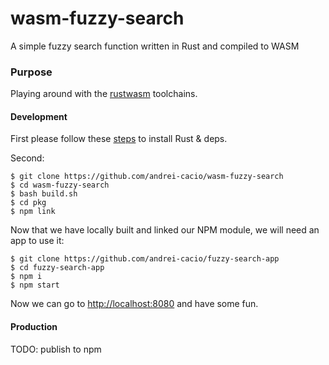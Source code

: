 # wasm-fuzzy-search
A simple fuzzy search function written in Rust and compiled to WASM

### Purpose
Playing around with the [rustwasm](https://github.com/rustwasm/team) toolchains.

#### Development
First please follow these [steps](https://rustwasm.github.io/book/game-of-life/setup.html) to install Rust & deps.

Second:
```
$ git clone https://github.com/andrei-cacio/wasm-fuzzy-search
$ cd wasm-fuzzy-search
$ bash build.sh
$ cd pkg
$ npm link
```

Now that we have locally built and linked our NPM module, we will need an app to use it:

```
$ git clone https://github.com/andrei-cacio/fuzzy-search-app
$ cd fuzzy-search-app
$ npm i
$ npm start
```

Now we can go to [http://localhost:8080](http://localhost:8080) and have some fun.

#### Production
TODO: publish to npm
